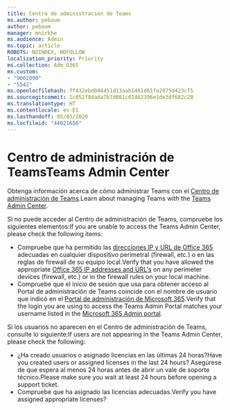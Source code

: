 ```yaml
---
title: Centro de administración de Teams
ms.author: pebaum
author: pebaum
manager: mnirkhe
ms.audience: Admin
ms.topic: article
ROBOTS: NOINDEX, NOFOLLOW
localization_priority: Priority
ms.collection: Adm_O365
ms.custom:
- "9002890"
- "5542"
ms.openlocfilehash: ff432ebd048451d13aab1461d61fe2075d423cf5
ms.sourcegitcommit: 1c052f8dada7b7d081c61462396e1de3df682c28
ms.translationtype: HT
ms.contentlocale: es-ES
ms.lasthandoff: 05/05/2020
ms.locfileid: "44021656"
---
```

# <a name="teams-admin-center"></a><span data-ttu-id="59e21-102">Centro de administración de Teams</span><span class="sxs-lookup"><span data-stu-id="59e21-102">Teams Admin Center</span></span>

<span data-ttu-id="59e21-103">Obtenga información acerca de cómo administrar Teams con el [Centro de administración de Teams](https://docs.microsoft.com/microsoftteams/manage-teams-skypeforbusiness-admin-center).</span><span class="sxs-lookup"><span data-stu-id="59e21-103">Learn about managing Teams with the [Teams Admin Center](https://docs.microsoft.com/microsoftteams/manage-teams-skypeforbusiness-admin-center).</span></span>

<span data-ttu-id="59e21-104">Si no puede acceder al Centro de administración de Teams, compruebe los siguientes elementos:</span><span class="sxs-lookup"><span data-stu-id="59e21-104">If you are unable to access the Teams Admin Center, please check the following items:</span></span>

- <span data-ttu-id="59e21-105">Compruebe que ha permitido las [direcciones IP y URL de Office 365](https://docs.microsoft.com/Office365/Enterprise/office-365-ip-web-service) adecuadas en cualquier dispositivo perimetral (firewall, etc.) o en las reglas de firewall de su equipo local.</span><span class="sxs-lookup"><span data-stu-id="59e21-105">Verify that you have allowed the appropriate [Office 365 IP addresses and URL's](https://docs.microsoft.com/Office365/Enterprise/office-365-ip-web-service) on any perimeter devices (firewall, etc.) or in the firewall rules on your local machine.</span></span>
- <span data-ttu-id="59e21-106">Compruebe que el inicio de sesión que usa para obtener acceso al Portal de administración de Teams coincide con el nombre de usuario que indicó en el [Portal de administración de Microsoft 365](https://admin.microsoft.com/Adminportal/Home?source=applauncher#/users).</span><span class="sxs-lookup"><span data-stu-id="59e21-106">Verify that the login you are using to access the Teams Admin Portal matches your username listed in the [Microsoft 365 Admin portal](https://admin.microsoft.com/Adminportal/Home?source=applauncher#/users).</span></span>

<span data-ttu-id="59e21-107">Si los usuarios no aparecen en el Centro de administración de Teams, consulte lo siguiente:</span><span class="sxs-lookup"><span data-stu-id="59e21-107">If users are not appearing in the Teams Admin Center, please check the following:</span></span>

- <span data-ttu-id="59e21-108">¿Ha creado usuarios o asignado licencias en las últimas 24 horas?</span><span class="sxs-lookup"><span data-stu-id="59e21-108">Have you created users or assigned licenses in the last 24 hours?</span></span> <span data-ttu-id="59e21-109">Asegúrese de que espera al menos 24 horas antes de abrir un vale de soporte técnico.</span><span class="sxs-lookup"><span data-stu-id="59e21-109">Please make sure you wait at least 24 hours before opening a support ticket.</span></span>
- <span data-ttu-id="59e21-110">Compruebe que ha asignado las licencias adecuadas.</span><span class="sxs-lookup"><span data-stu-id="59e21-110">Verify you have assigned appropriate licenses?</span></span> 
